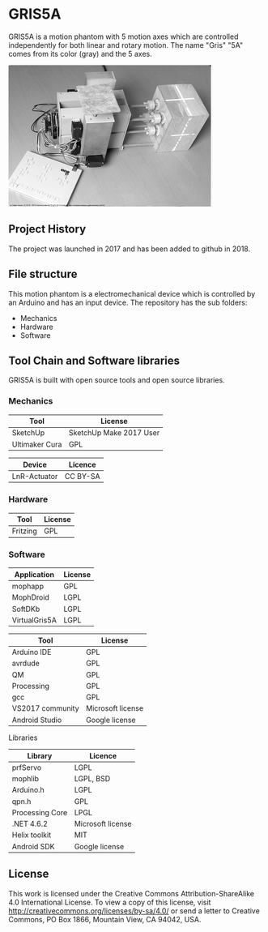 # GRIS5A
GRIS5A is a motion phantom with 5 motion axes which are controlled independently for both linear and rotary motion.
The name "Gris" "5A" comes from its color (gray) and the 5 axes. 

![No2 Motion Phantom](GRIS5A-Photo-Small-BW.png "")

## Project History
The project was launched in 2017 and has been added to github in 2018.

## File structure
This motion phantom is a electromechanical device which is controlled by an Arduino and has an input device.
The repository has the sub folders:

- Mechanics
- Hardware
- Software

## Tool Chain and Software libraries

GRIS5A is built with open source tools and open source libraries.

### Mechanics

Tool | License 
---- | -------
SketchUp | SketchUp Make 2017 User
Ultimaker Cura | GPL

Device | Licence
---- | -------
LnR-Actuator | CC BY-SA

### Hardware

Tool | License 
---- | -------
Fritzing | GPL

### Software

Application | License 
----------- | -------
mophapp | GPL
MophDroid | LGPL 
SoftDKb | LGPL
VirtualGris5A  | LGPL

Tool | License 
---- | -------
Arduino IDE | GPL
avrdude | GPL
QM | GPL
Processing | GPL
gcc | GPL
VS2017 community | Microsoft license 
Android Studio | Google license 

Libraries

Library | Licence
------- | -------
prfServo | LGPL
mophlib | LGPL, BSD
Arduino.h | LGPL
qpn.h | GPL
Processing Core | LPGL
.NET 4.6.2 | Microsoft license 
Helix toolkit | MIT
Android SDK | Google license 

## License
This work is licensed under the Creative Commons Attribution-ShareAlike 4.0 International License. To view a copy of this license, visit http://creativecommons.org/licenses/by-sa/4.0/ or send a letter to Creative Commons, PO Box 1866, Mountain View, CA 94042, USA.
